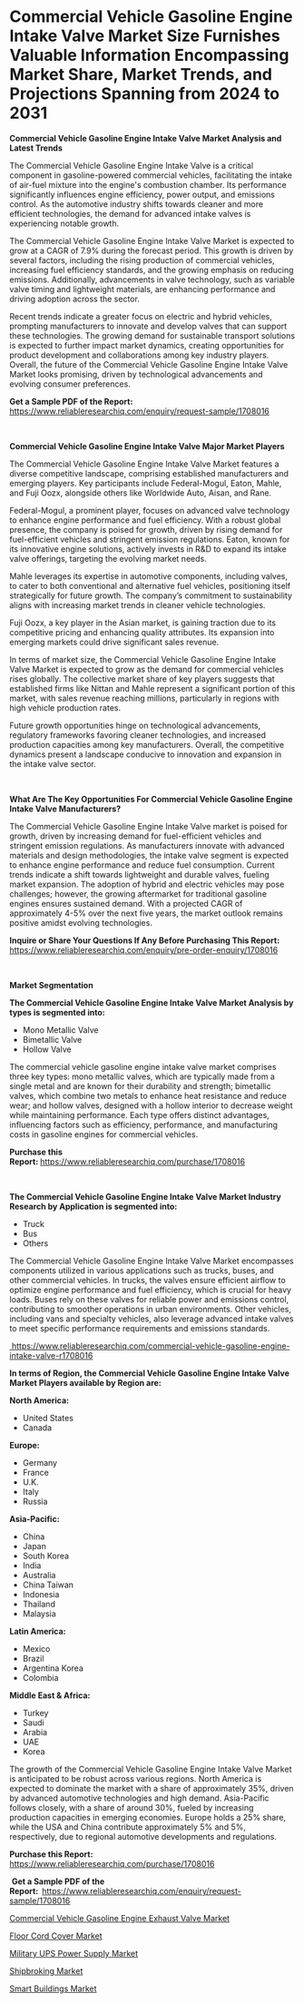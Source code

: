 <p><h1>Commercial Vehicle Gasoline Engine Intake Valve Market Size Furnishes Valuable Information Encompassing Market Share, Market Trends, and Projections Spanning from 2024 to 2031</h1></p><p><strong>Commercial Vehicle Gasoline Engine Intake Valve Market Analysis and Latest Trends</strong></p>
<p><p>The Commercial Vehicle Gasoline Engine Intake Valve is a critical component in gasoline-powered commercial vehicles, facilitating the intake of air-fuel mixture into the engine's combustion chamber. Its performance significantly influences engine efficiency, power output, and emissions control. As the automotive industry shifts towards cleaner and more efficient technologies, the demand for advanced intake valves is experiencing notable growth.</p><p>The Commercial Vehicle Gasoline Engine Intake Valve Market is expected to grow at a CAGR of 7.9% during the forecast period. This growth is driven by several factors, including the rising production of commercial vehicles, increasing fuel efficiency standards, and the growing emphasis on reducing emissions. Additionally, advancements in valve technology, such as variable valve timing and lightweight materials, are enhancing performance and driving adoption across the sector.</p><p>Recent trends indicate a greater focus on electric and hybrid vehicles, prompting manufacturers to innovate and develop valves that can support these technologies. The growing demand for sustainable transport solutions is expected to further impact market dynamics, creating opportunities for product development and collaborations among key industry players. Overall, the future of the Commercial Vehicle Gasoline Engine Intake Valve Market looks promising, driven by technological advancements and evolving consumer preferences.</p></p>
<p><strong>Get a Sample PDF of the Report:&nbsp;</strong> <a href="https://www.reliableresearchiq.com/enquiry/request-sample/1708016?utm_campaign=1121&utm_medium=2&utm_source=Github&utm_content=ia&utm_term=07102024&utm_id=commercial-vehicle-gasoline-engine-intake-valve">https://www.reliableresearchiq.com/enquiry/request-sample/1708016</a></p>
<p>&nbsp;</p>
<p><strong>Commercial Vehicle Gasoline Engine Intake Valve Major Market Players</strong></p>
<p><p>The Commercial Vehicle Gasoline Engine Intake Valve Market features a diverse competitive landscape, comprising established manufacturers and emerging players. Key participants include Federal-Mogul, Eaton, Mahle, and Fuji Oozx, alongside others like Worldwide Auto, Aisan, and Rane.</p><p>Federal-Mogul, a prominent player, focuses on advanced valve technology to enhance engine performance and fuel efficiency. With a robust global presence, the company is poised for growth, driven by rising demand for fuel-efficient vehicles and stringent emission regulations. Eaton, known for its innovative engine solutions, actively invests in R&D to expand its intake valve offerings, targeting the evolving market needs.</p><p>Mahle leverages its expertise in automotive components, including valves, to cater to both conventional and alternative fuel vehicles, positioning itself strategically for future growth. The company’s commitment to sustainability aligns with increasing market trends in cleaner vehicle technologies.</p><p>Fuji Oozx, a key player in the Asian market, is gaining traction due to its competitive pricing and enhancing quality attributes. Its expansion into emerging markets could drive significant sales revenue. </p><p>In terms of market size, the Commercial Vehicle Gasoline Engine Intake Valve Market is expected to grow as the demand for commercial vehicles rises globally. The collective market share of key players suggests that established firms like Nittan and Mahle represent a significant portion of this market, with sales revenue reaching millions, particularly in regions with high vehicle production rates.</p><p>Future growth opportunities hinge on technological advancements, regulatory frameworks favoring cleaner technologies, and increased production capacities among key manufacturers. Overall, the competitive dynamics present a landscape conducive to innovation and expansion in the intake valve sector.</p></p>
<p>&nbsp;</p>
<p><strong>What Are The Key Opportunities For Commercial Vehicle Gasoline Engine Intake Valve Manufacturers?</strong></p>
<p><p>The Commercial Vehicle Gasoline Engine Intake Valve market is poised for growth, driven by increasing demand for fuel-efficient vehicles and stringent emission regulations. As manufacturers innovate with advanced materials and design methodologies, the intake valve segment is expected to enhance engine performance and reduce fuel consumption. Current trends indicate a shift towards lightweight and durable valves, fueling market expansion. The adoption of hybrid and electric vehicles may pose challenges; however, the growing aftermarket for traditional gasoline engines ensures sustained demand. With a projected CAGR of approximately 4-5% over the next five years, the market outlook remains positive amidst evolving technologies.</p></p>
<p><strong>Inquire or Share Your Questions If Any Before Purchasing This Report:</strong> <a href="https://www.reliableresearchiq.com/enquiry/pre-order-enquiry/1708016?utm_campaign=1121&utm_medium=2&utm_source=Github&utm_content=ia&utm_term=07102024&utm_id=commercial-vehicle-gasoline-engine-intake-valve">https://www.reliableresearchiq.com/enquiry/pre-order-enquiry/1708016</a></p>
<p>&nbsp;</p>
<p><strong>Market Segmentation</strong></p>
<p><strong>The Commercial Vehicle Gasoline Engine Intake Valve Market Analysis by types is segmented into:</strong></p>
<p><ul><li>Mono Metallic Valve</li><li>Bimetallic Valve</li><li>Hollow Valve</li></ul></p>
<p><p>The commercial vehicle gasoline engine intake valve market comprises three key types: mono metallic valves, which are typically made from a single metal and are known for their durability and strength; bimetallic valves, which combine two metals to enhance heat resistance and reduce wear; and hollow valves, designed with a hollow interior to decrease weight while maintaining performance. Each type offers distinct advantages, influencing factors such as efficiency, performance, and manufacturing costs in gasoline engines for commercial vehicles.</p></p>
<p><strong>Purchase this Report:&nbsp;</strong><a href="https://www.reliableresearchiq.com/purchase/1708016?utm_campaign=1121&utm_medium=2&utm_source=Github&utm_content=ia&utm_term=07102024&utm_id=commercial-vehicle-gasoline-engine-intake-valve">https://www.reliableresearchiq.com/purchase/1708016</a></p>
<p>&nbsp;</p>
<p><strong>The Commercial Vehicle Gasoline Engine Intake Valve Market Industry Research by Application is segmented into:</strong></p>
<p><ul><li>Truck</li><li>Bus</li><li>Others</li></ul></p>
<p><p>The Commercial Vehicle Gasoline Engine Intake Valve Market encompasses components utilized in various applications such as trucks, buses, and other commercial vehicles. In trucks, the valves ensure efficient airflow to optimize engine performance and fuel efficiency, which is crucial for heavy loads. Buses rely on these valves for reliable power and emissions control, contributing to smoother operations in urban environments. Other vehicles, including vans and specialty vehicles, also leverage advanced intake valves to meet specific performance requirements and emissions standards.</p></p>
<p><a href="https://www.reliableresearchiq.com/commercial-vehicle-gasoline-engine-intake-valve-r1708016?utm_campaign=1121&utm_medium=2&utm_source=Github&utm_content=ia&utm_term=07102024&utm_id=commercial-vehicle-gasoline-engine-intake-valve">&nbsp;https://www.reliableresearchiq.com/commercial-vehicle-gasoline-engine-intake-valve-r1708016</a></p>
<p><strong>In terms of Region, the Commercial Vehicle Gasoline Engine Intake Valve Market Players available by Region are:</strong></p>
<p>
    <p> <strong> North America: </strong>
        <ul>
            <li>United States</li>
            <li>Canada</li>
        </ul>
        </p> 
    <p> <strong> Europe: </strong>
        <ul>
            <li>Germany</li>
            <li>France</li>
            <li>U.K.</li>
            <li>Italy</li>
            <li>Russia</li>
        </ul>
        </p> 
    <p> <strong> Asia-Pacific: </strong>
        <ul>
            <li>China</li>
            <li>Japan</li>
            <li>South Korea</li>
            <li>India</li>
            <li>Australia</li>
            <li>China Taiwan</li>
            <li>Indonesia</li>
            <li>Thailand</li>
            <li>Malaysia</li>
        </ul>
        </p> 
    <p> <strong> Latin America: </strong>
        <ul>
            <li>Mexico</li>
            <li>Brazil</li>
            <li>Argentina Korea</li>
            <li>Colombia</li>
        </ul>
        </p> 
    <p> <strong> Middle East & Africa: </strong>
        <ul>
            <li>Turkey</li>
            <li>Saudi</li>
            <li>Arabia</li>
            <li>UAE</li>
            <li>Korea</li>
        </ul>
    </p>
    </p>
<p><p>The growth of the Commercial Vehicle Gasoline Engine Intake Valve Market is anticipated to be robust across various regions. North America is expected to dominate the market with a share of approximately 35%, driven by advanced automotive technologies and high demand. Asia-Pacific follows closely, with a share of around 30%, fueled by increasing production capacities in emerging economies. Europe holds a 25% share, while the USA and China contribute approximately 5% and 5%, respectively, due to regional automotive developments and regulations.</p></p>
<p><strong>Purchase this Report: </strong><a href="https://www.reliableresearchiq.com/purchase/1708016?utm_campaign=1121&utm_medium=2&utm_source=Github&utm_content=ia&utm_term=07102024&utm_id=commercial-vehicle-gasoline-engine-intake-valve">https://www.reliableresearchiq.com/purchase/1708016</a></p>
<p>&nbsp;<strong>Get a Sample PDF of the Report:&nbsp;&nbsp;</strong><a href="https://www.reliableresearchiq.com/enquiry/request-sample/1708016?utm_campaign=1121&utm_medium=2&utm_source=Github&utm_content=ia&utm_term=07102024&utm_id=commercial-vehicle-gasoline-engine-intake-valve">https://www.reliableresearchiq.com/enquiry/request-sample/1708016</a></p>
<p><strong></strong></p>
<p><p><a href="https://github.com/kaufmannDavid16/Market-Research-Report-List-1/blob/main/commercial-vehicle-gasoline-engine-exhaust-valve-market.md?utm_campaign=1121&utm_medium=2&utm_source=Github&utm_content=ia&utm_term=07102024&utm_id=commercial-vehicle-gasoline-engine-intake-valve">Commercial Vehicle Gasoline Engine Exhaust Valve Market</a></p><p><a href="https://issuu.com/reportprime-2/docs/floor-cord-cover-market-size-2030.p_7c203185477f0a?utm_campaign=1121&utm_medium=2&utm_source=Github&utm_content=ia&utm_term=07102024&utm_id=commercial-vehicle-gasoline-engine-intake-valve">Floor Cord Cover Market</a></p><p><a href="https://issuu.com/reportprime-2/docs/military-ups-power-supply-market-si_8f19461e6aa63e?utm_campaign=1121&utm_medium=2&utm_source=Github&utm_content=ia&utm_term=07102024&utm_id=commercial-vehicle-gasoline-engine-intake-valve">Military UPS Power Supply Market</a></p><p><a href="https://www.linkedin.com/pulse/insights-shipbroking-market-size-which-expanding-88-cagr-ewmdf?utm_campaign=1121&utm_medium=2&utm_source=Github&utm_content=ia&utm_term=07102024&utm_id=commercial-vehicle-gasoline-engine-intake-valve">Shipbroking Market</a></p><p><a href="https://www.linkedin.com/pulse/smart-buildings-sector-surge-65-growth-roadmap-2031-xlvye?utm_campaign=1121&utm_medium=2&utm_source=Github&utm_content=ia&utm_term=07102024&utm_id=commercial-vehicle-gasoline-engine-intake-valve">Smart Buildings Market</a></p></p>